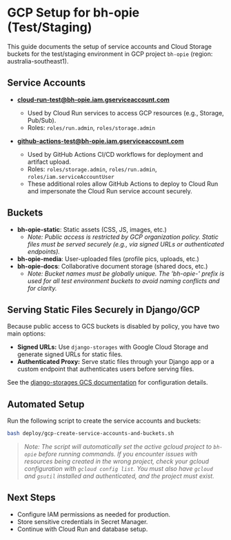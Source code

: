 # GCP Setup for bh-opie (Test/Staging)

This guide documents the setup of service accounts and Cloud Storage buckets for the test/staging environment in GCP project `bh-opie` (region: australia-southeast1).

## Service Accounts

- **cloud-run-test@bh-opie.iam.gserviceaccount.com**
  - Used by Cloud Run services to access GCP resources (e.g., Storage, Pub/Sub).
  - Roles: `roles/run.admin`, `roles/storage.admin`

- **github-actions-test@bh-opie.iam.gserviceaccount.com**
  - Used by GitHub Actions CI/CD workflows for deployment and artifact upload.
  - Roles: `roles/storage.admin`, `roles/run.admin`, `roles/iam.serviceAccountUser`
  - These additional roles allow GitHub Actions to deploy to Cloud Run and impersonate the Cloud Run service account securely.

## Buckets

- **bh-opie-static**: Static assets (CSS, JS, images, etc.)
  - _Note: Public access is restricted by GCP organization policy. Static files must be served securely (e.g., via signed URLs or authenticated endpoints)._
- **bh-opie-media**: User-uploaded files (profile pics, uploads, etc.)
- **bh-opie-docs**: Collaborative document storage (shared docs, etc.)
  - _Note: Bucket names must be globally unique. The 'bh-opie-' prefix is used for all test environment buckets to avoid naming conflicts and for clarity._

## Serving Static Files Securely in Django/GCP

Because public access to GCS buckets is disabled by policy, you have two main options:
- **Signed URLs:** Use `django-storages` with Google Cloud Storage and generate signed URLs for static files.
- **Authenticated Proxy:** Serve static files through your Django app or a custom endpoint that authenticates users before serving files.

See the [django-storages GCS documentation](https://django-storages.readthedocs.io/en/latest/backends/gcloud.html) for configuration details.

## Automated Setup

Run the following script to create the service accounts and buckets:

```sh
bash deploy/gcp-create-service-accounts-and-buckets.sh
```

> _Note: The script will automatically set the active gcloud project to `bh-opie` before running commands. If you encounter issues with resources being created in the wrong project, check your gcloud configuration with `gcloud config list`._
> _You must also have `gcloud` and `gsutil` installed and authenticated, and the project must exist._

## Next Steps
- Configure IAM permissions as needed for production.
- Store sensitive credentials in Secret Manager.
- Continue with Cloud Run and database setup.
